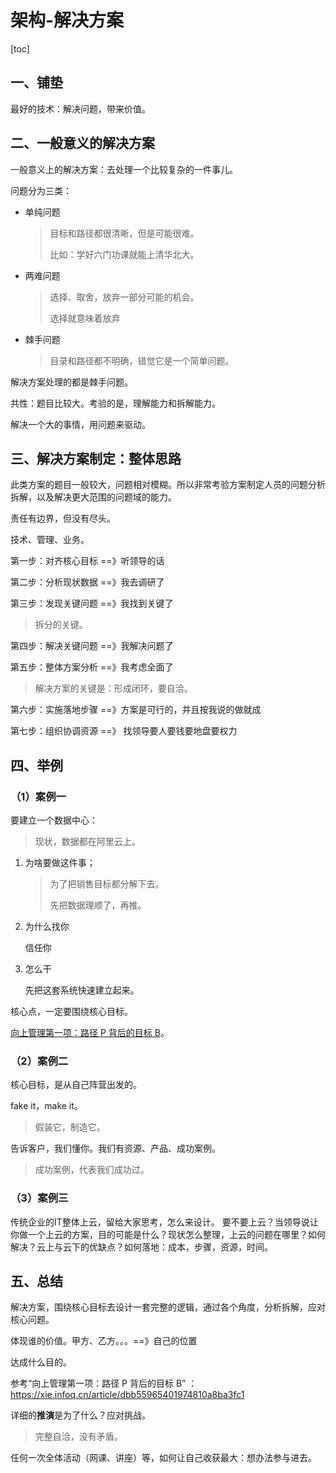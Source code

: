 # 架构-解决方案

[toc]

## 一、铺垫

最好的技术：解决问题，带来价值。

## 二、一般意义的解决方案

一般意义上的解决方案：去处理一个比较复杂的一件事儿。

问题分为三类：

- 单纯问题

  > 目标和路径都很清晰，但是可能很难。
  >
  > 比如：学好六门功课就能上清华北大。

- 两难问题

  > 选择、取舍，放弃一部分可能的机会。
  >
  > 选择就意味着放弃

- 棘手问题

  > 目录和路径都不明确，错觉它是一个简单问题。

解决方案处理的都是棘手问题。

共性：题目比较大。考验的是，理解能力和拆解能力。

解决一个大的事情，用问题来驱动。

## 三、解决方案制定：整体思路

此类方案的题目一般较大，问题相对模糊。所以非常考验方案制定人员的问题分析拆解，以及解决更大范围的问题域的能力。

责任有边界，但没有尽头。

技术、管理、业务。

第一步：对齐核心目标 ==》听领导的话 

第二步：分析现状数据 ==》我去调研了 

第三步：发现关键问题 ==》我找到关键了 

> 拆分的关键。

第四步：解决关键问题 ==》我解决问题了 

第五步：整体方案分析 ==》我考虑全面了 

> 解决方案的关键是：形成闭环，要自洽。

第六步：实施落地步骤 ==》方案是可行的，并且按我说的做就成 

第七步：组织协调资源 ==》 找领导要人要钱要地盘要权力

## 四、举例

### （1）案例一

要建立一个数据中心：

> 现状，数据都在阿里云上。

1. 为啥要做这件事；

   > 为了把销售目标都分解下去。
   >
   > 先把数据理顺了，再推。

2. 为什么找你

   信任你

3. 怎么干

   先把这套系统快速建立起来。

核心点，一定要围绕核心目标。

[向上管理第一项：路径 P 背后的目标 B](https://xie.infoq.cn/article/dbb55965401974810a8ba3fc1)。

### （2）案例二

核心目标，是从自己阵营出发的。

fake it，make it。

> 假装它，制造它。

告诉客户，我们懂你。我们有资源、产品、成功案例。

> 成功案例，代表我们成功过。

### （3）案例三

传统企业的IT整体上云，留给大家思考，怎么来设计。 要不要上云？当领导说让你做一个上云的方案，目的可能是什么？现状怎么整理，上云的问题在哪里？如何解决？云上与云下的优缺点？如何落地：成本，步骤，资源，时间。

## 五、总结

解决方案，围绕核心目标去设计一套完整的逻辑，通过各个角度，分析拆解，应对核心问题。

体现谁的价值。甲方、乙方。。。==》自己的位置 

达成什么目的。

参考“向上管理第一项：路径 P 背后的目标 B” ：https://xie.infoq.cn/article/dbb55965401974810a8ba3fc1 

详细的**推演**是为了什么？应对挑战。

> 完整自洽，没有矛盾。

任何一次全体活动（网课、讲座）等，如何让自己收获最大：想办法参与进去。





